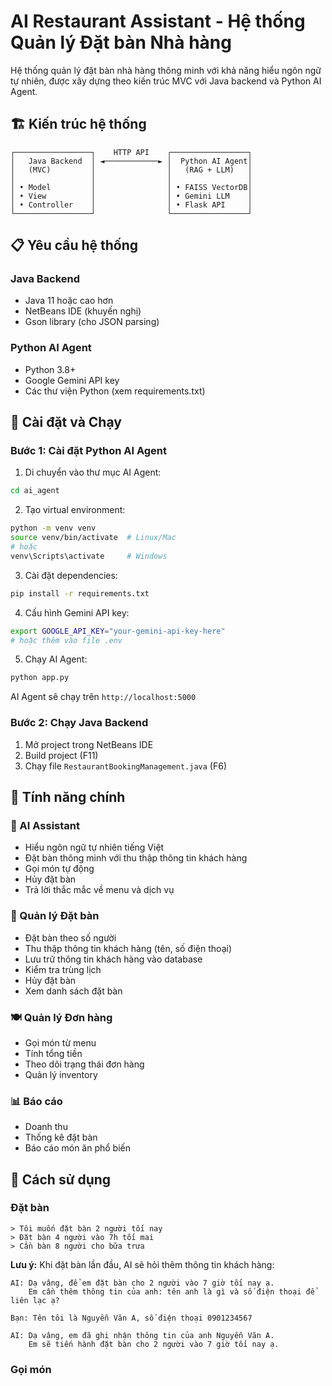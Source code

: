 # AI Restaurant Assistant - Hệ thống Quản lý Đặt bàn Nhà hàng

Hệ thống quản lý đặt bàn nhà hàng thông minh với khả năng hiểu ngôn ngữ tự nhiên, được xây dựng theo kiến trúc MVC với Java backend và Python AI Agent.

## 🏗️ Kiến trúc hệ thống

```
┌─────────────────┐    HTTP API    ┌─────────────────┐
│   Java Backend  │ ◄────────────► │  Python AI Agent│
│   (MVC)         │                │   (RAG + LLM)   │
│                 │                │                 │
│ • Model         │                │ • FAISS VectorDB│
│ • View          │                │ • Gemini LLM    │
│ • Controller    │                │ • Flask API     │
└─────────────────┘                └─────────────────┘
```

## 📋 Yêu cầu hệ thống

### Java Backend
- Java 11 hoặc cao hơn
- NetBeans IDE (khuyến nghị)
- Gson library (cho JSON parsing)

### Python AI Agent
- Python 3.8+
- Google Gemini API key
- Các thư viện Python (xem requirements.txt)

## 🚀 Cài đặt và Chạy

### Bước 1: Cài đặt Python AI Agent

1. Di chuyển vào thư mục AI Agent:
```bash
cd ai_agent
```

2. Tạo virtual environment:
```bash
python -m venv venv
source venv/bin/activate  # Linux/Mac
# hoặc
venv\Scripts\activate     # Windows
```

3. Cài đặt dependencies:
```bash
pip install -r requirements.txt
```

4. Cấu hình Gemini API key:
```bash
export GOOGLE_API_KEY="your-gemini-api-key-here"
# hoặc thêm vào file .env
```

5. Chạy AI Agent:
```bash
python app.py
```

AI Agent sẽ chạy trên `http://localhost:5000`

### Bước 2: Chạy Java Backend

1. Mở project trong NetBeans IDE
2. Build project (F11)
3. Chạy file `RestaurantBookingManagement.java` (F6)

## 🎯 Tính năng chính

### 🤖 AI Assistant
- Hiểu ngôn ngữ tự nhiên tiếng Việt
- Đặt bàn thông minh với thu thập thông tin khách hàng
- Gọi món tự động
- Hủy đặt bàn
- Trả lời thắc mắc về menu và dịch vụ

### 📝 Quản lý Đặt bàn
- Đặt bàn theo số người
- Thu thập thông tin khách hàng (tên, số điện thoại)
- Lưu trữ thông tin khách hàng vào database
- Kiểm tra trùng lịch
- Hủy đặt bàn
- Xem danh sách đặt bàn

### 🍽️ Quản lý Đơn hàng
- Gọi món từ menu
- Tính tổng tiền
- Theo dõi trạng thái đơn hàng
- Quản lý inventory

### 📊 Báo cáo
- Doanh thu
- Thống kê đặt bàn
- Báo cáo món ăn phổ biến

## 💬 Cách sử dụng

### Đặt bàn
```
> Tôi muốn đặt bàn 2 người tối nay
> Đặt bàn 4 người vào 7h tối mai
> Cần bàn 8 người cho bữa trưa
```

**Lưu ý:** Khi đặt bàn lần đầu, AI sẽ hỏi thêm thông tin khách hàng:
```
AI: Dạ vâng, để em đặt bàn cho 2 người vào 7 giờ tối nay ạ. 
    Em cần thêm thông tin của anh: tên anh là gì và số điện thoại để liên lạc ạ?

Bạn: Tên tôi là Nguyễn Văn A, số điện thoại 0901234567

AI: Dạ vâng, em đã ghi nhận thông tin của anh Nguyễn Văn A. 
    Em sẽ tiến hành đặt bàn cho 2 người vào 7 giờ tối nay ạ.
```

### Gọi món
```